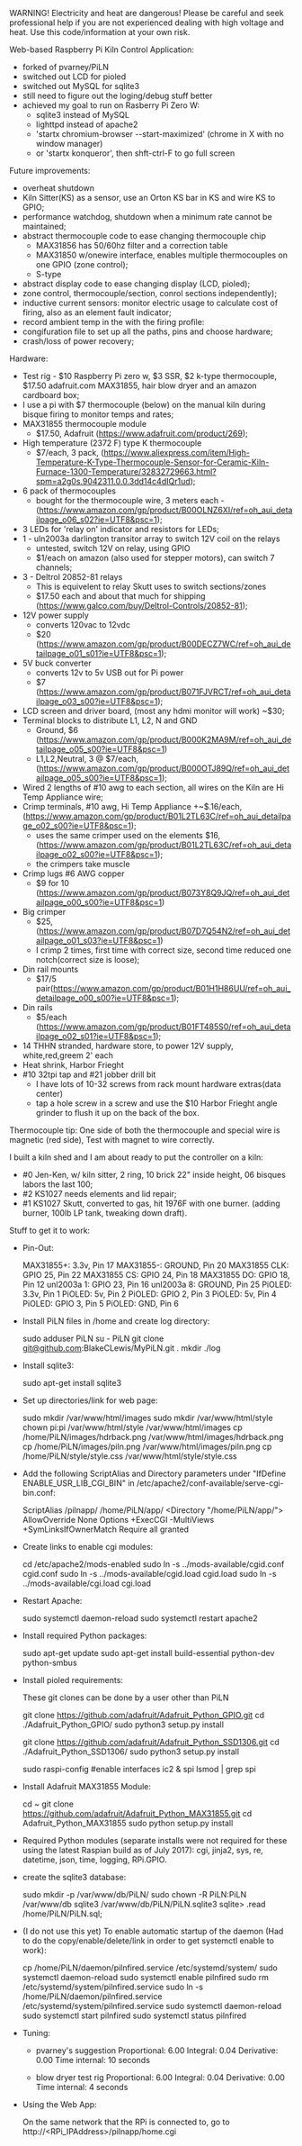 WARNING! Electricity and heat are dangerous! Please be careful and seek professional help if you are not experienced dealing with high voltage and heat. Use this code/information at your own risk.

Web-based Raspberry Pi Kiln Control Application:
- forked of pvarney/PiLN
- switched out LCD for pioled
- switched out MySQL for sqlite3
- still need to figure out the loging/debug stuff better
- achieved my goal to run on Rasberry Pi Zero W: 
	+ sqlite3 instead of MySQL
	+ lighttpd instead of apache2
	+ 'startx chromium-browser --start-maximized' (chrome in X with no window manager)
	+ or 'startx konqueror', then shft-ctrl-F to go full screen

Future improvements:
- overheat shutdown
- Kiln Sitter(KS) as a sensor, use an Orton KS bar in KS and wire KS to GPIO;
- performance watchdog, shutdown when a minimum rate cannot be maintained;
- abstract thermocouple code to ease changing thermocouple chip
	+ MAX31856 has 50/60hz filter and a correction table
	+ MAX31850 w/onewire interface, enables multiple thermocouples on one GPIO (zone control);
	+ S-type
- abstract display code to ease changing display (LCD, pioled);
- zone control, thermocouple/section, conrol sections independently);
- inductive current sensors: monitor electric usage to calculate cost of firing, also as an element fault indicator;
- record ambient temp in the with the firing profile:
- congifuration file to set up all the paths, pins and choose hardware;
- crash/loss of power recovery;

Hardware:
- Test rig - $10 Raspberry Pi zero w, $3 SSR, $2 k-type thermocouple, $17.50 adafruit.com MAX31855, hair blow dryer and an amazon cardboard box;
- I use a pi with $7 thermocouple (below) on the manual kiln during bisque firing to monitor temps and rates;
- MAX31855 thermocouple module
	+ $17.50, Adafruit (https://www.adafruit.com/product/269);
- High temperature (2372 F) type K thermocouple
	+ $7/each, 3 pack, (https://www.aliexpress.com/item/High-Temperature-K-Type-Thermocouple-Sensor-for-Ceramic-Kiln-Furnace-1300-Temperature/32832729663.html?spm=a2g0s.9042311.0.0.3dd14c4dIQr1ud);
- 6 pack of thermocouples
	+ bought for the thermocouple wire, 3 meters each - (https://www.amazon.com/gp/product/B00OLNZ6XI/ref=oh_aui_detailpage_o06_s02?ie=UTF8&psc=1);
- 3 LEDs for 'relay on' indicator and resistors for LEDs;
- 1 - uln2003a darlington transitor array to switch 12V coil on the relays
	+ untested, switch 12V on relay, using GPIO
	+ $1/each on amazon (also used for stepper motors), can switch 7 channels;
- 3 - Deltrol  20852-81 relays
	+ This is equivelent to relay Skutt uses to switch sections/zones
	+ $17.50 each and about that much for shipping (https://www.galco.com/buy/Deltrol-Controls/20852-81);
- 12V power supply
	+ converts 120vac to 12vdc
	+ $20 (https://www.amazon.com/gp/product/B00DECZ7WC/ref=oh_aui_detailpage_o01_s01?ie=UTF8&psc=1);
- 5V buck converter
	+ converts 12v to 5v USB out for Pi power
	+ $7 (https://www.amazon.com/gp/product/B071FJVRCT/ref=oh_aui_detailpage_o03_s00?ie=UTF8&psc=1);
- LCD screen and driver board, (most any hdmi monitor will work) ~$30;
- Terminal blocks to distribute L1, L2, N and GND
	+ Ground, $6 (https://www.amazon.com/gp/product/B000K2MA9M/ref=oh_aui_detailpage_o05_s00?ie=UTF8&psc=1)
	+ L1,L2,Neutral, 3 @ $7/each, (https://www.amazon.com/gp/product/B000OTJ89Q/ref=oh_aui_detailpage_o05_s00?ie=UTF8&psc=1);
- Wired 2 lengths of  #10 awg to each section, all wires on the Kiln are Hi Temp Appliance wire;
- Crimp terminals, #10 awg, Hi Temp Appliance
	+~$.16/each, (https://www.amazon.com/gp/product/B01L2TL63C/ref=oh_aui_detailpage_o02_s00?ie=UTF8&psc=1);
	+ uses the same crimper used on the elements $16, (https://www.amazon.com/gp/product/B01L2TL63C/ref=oh_aui_detailpage_o02_s00?ie=UTF8&psc=1);
	+ the crimpers take muscle
- Crimp lugs #6 AWG copper
	+ $9 for 10 (https://www.amazon.com/gp/product/B073Y8Q9JQ/ref=oh_aui_detailpage_o00_s00?ie=UTF8&psc=1)
-  Big crimper
	+ $25, (https://www.amazon.com/gp/product/B07D7Q54N2/ref=oh_aui_detailpage_o01_s03?ie=UTF8&psc=1)
	+ I crimp 2 times, first time with correct size, second time reduced one notch(correct size is loose);
- Din rail mounts
	+ $17/5 pair(https://www.amazon.com/gp/product/B01H1H86UU/ref=oh_aui_detailpage_o00_s00?ie=UTF8&psc=1);
- Din rails
	+ $5/each (https://www.amazon.com/gp/product/B01FT485S0/ref=oh_aui_detailpage_o02_s01?ie=UTF8&psc=1);
- 14 THHN stranded, hardware store, to power 12V supply, white,red,greem 2' each
- Heat shrink, Harbor Frieght
- #10 32tpi tap and #21 jobber drill bit
	+ I have lots of 10-32 screws from rack mount hardware extras(data center)
	+ tap a hole screw in a screw and use the $10 Harbor Frieght angle grinder to flush it up on the back of the box.

Thermocouple tip: One side of both the thermocouple and special wire is magnetic (red side), Test with magnet to wire correctly. 

I built a kiln shed and I am about ready to put the controller on a kiln:
- #0 Jen-Ken, w/ kiln sitter, 2 ring, 10 brick 22" inside height, 06 bisques labors the last 100;
- #2 KS1027 needs elements and lid repair;
- #1 KS1027  Skutt, converted to gas, hit 1976F with one burner. (adding burner, 100lb LP tank, tweaking down draft).


Stuff to get it to work:

- Pin-Out:

	MAX31855+:		3.3v,    Pin 17
	MAX31855-:		GROUND,  Pin 20
	MAX31855 CLK:		GPIO 25, Pin 22
	MAX31855 CS:		GPIO 24, Pin 18
	MAX31855 DO:		GPIO 18, Pin 12
	unl2003a 1: 		GPIO 23, Pin 16
	unl2003a 8:		GROUND,  Pin 25
	PiOLED: 		3.3v,    Pin 1
	PiOLED: 		5v,      Pin 2
	PiOLED: 		GPIO 2,  Pin 3
	PiOLED: 		5v,      Pin 4
	PiOLED: 		GPIO 3,  Pin 5
	PiOLED: 		GND,     Pin 6

- Install PiLN files in /home and create log directory:

	sudo adduser PiLN
	su - PiLN
	git clone git@github.com:BlakeCLewis/MyPiLN.git .
	mkdir ./log

- Install sqlite3:

	sudo apt-get install sqlite3

- Set up directories/link for web page:

	sudo mkdir /var/www/html/images
	sudo mkdir /var/www/html/style
	chown pi:pi /var/www/html/style /var/www/html/images
	cp /home/PiLN/images/hdrback.png /var/www/html/images/hdrback.png
	cp /home/PiLN/images/piln.png    /var/www/html/images/piln.png
	cp /home/PiLN/style/style.css    /var/www/html/style/style.css

- Add the following ScriptAlias and Directory parameters under "IfDefine ENABLE_USR_LIB_CGI_BIN" in /etc/apache2/conf-available/serve-cgi-bin.conf:

	ScriptAlias /pilnapp/ /home/PiLN/app/
	<Directory "/home/PiLN/app/">
		AllowOverride None
		Options +ExecCGI -MultiViews +SymLinksIfOwnerMatch
		Require all granted
	</Directory>

- Create links to enable cgi modules:

	cd /etc/apache2/mods-enabled
	sudo ln -s ../mods-available/cgid.conf cgid.conf
	sudo ln -s ../mods-available/cgid.load cgid.load
	sudo ln -s ../mods-available/cgi.load cgi.load

- Restart Apache:

	sudo systemctl daemon-reload
	sudo systemctl restart apache2

- Install required Python packages:

	sudo apt-get update
	sudo apt-get install build-essential python-dev python-smbus

- Install pioled requirements:

	These git clones can be done by a user other than PiLN

	git clone https://github.com/adafruit/Adafruit_Python_GPIO.git
	cd ./Adafruit_Python_GPIO/
	sudo python3 setup.py install

	git clone https://github.com/adafruit/Adafruit_Python_SSD1306.git
	cd ./Adafruit_Python_SSD1306/
	sudo python3 setup.py install

	sudo raspi-config #enable interfaces ic2 & spi
	lsmod | grep spi
	
- Install Adafruit MAX31855 Module:

	cd ~
	git clone https://github.com/adafruit/Adafruit_Python_MAX31855.git
	cd Adafruit_Python_MAX31855
	sudo python setup.py install

- Required Python modules (separate installs were not required for these using the latest Raspian build as of July 2017): cgi, jinja2, sys, re, datetime, json, time, logging, RPi.GPIO.

- create the sqlite3 database:

	sudo mkdir -p /var/www/db/PiLN/
	sudo chown -R PiLN:PiLN /var/www/db
	sqlite3 /var/www/db/PiLN/PiLN.sqlite3
	sqlite> .read /home/PiLN/PiLN.sql;

- (I do not use this yet) To enable automatic startup of the daemon (Had to do the copy/enable/delete/link in order to get systemctl enable to work):

	cp /home/PiLN/daemon/pilnfired.service /etc/systemd/system/
	sudo systemctl daemon-reload
	sudo systemctl enable pilnfired
	sudo rm /etc/systemd/system/pilnfired.service
	sudo ln -s /home/PiLN/daemon/pilnfired.service /etc/systemd/system/pilnfired.service
	sudo systemctl daemon-reload
	sudo systemctl start pilnfired
	sudo systemctl status pilnfired

- Tuning: 

	+ pvarney's suggestion
		Proportional:	6.00
		Integral:	0.04
		Derivative:	0.00
		Time internal:	10 seconds

	+ blow dryer test rig
		Proportional:	6.00
		Integral:	0.04
		Derivative:	0.00
		Time internal:	4 seconds

- Using the Web App:

	On the same network that the RPi is connected to, go to http://<RPi_IPAddress>/pilnapp/home.cgi
